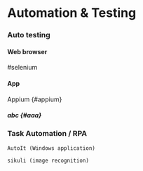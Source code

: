 # Automation & Testing

### Auto testing
#### Web browser
#selenium

#### App
Appium {#appium}


##### abc {#aaa}



### Task Automation / RPA
`AutoIt (Windows application)`

`sikuli (image recognition)`
